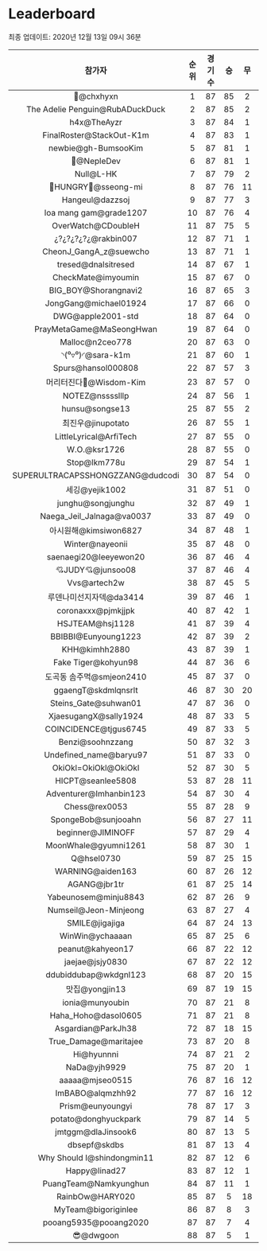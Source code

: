 # Leaderboard
최종 업데이트: 2020년 12월 13일 09시 36분




| 참가자 | 순위 | 경기수 | 승 | 무 | 패 | 승점 |
|:---:|:---:|:---:|:---:|:---:|:---:|:---:|
| 👑@chxhyxn | 1 | 87 | 85 | 2 | 0 | 257 |
| The Adelie Penguin@RubADuckDuck | 2 | 87 | 85 | 2 | 0 | 257 |
| h4x@TheAyzr | 3 | 87 | 84 | 1 | 2 | 253 |
| FinalRoster@StackOut-K1m | 4 | 87 | 83 | 1 | 3 | 250 |
| newbie@gh-BumsooKim | 5 | 87 | 81 | 1 | 5 | 244 |
| 🥈@NepleDev | 6 | 87 | 81 | 1 | 5 | 244 |
| Null@L-HK | 7 | 87 | 79 | 2 | 6 | 239 |
| 🍗HUNGRY🍗@sseong-mi | 8 | 87 | 76 | 11 | 0 | 239 |
| Hangeul@dazzsoj | 9 | 87 | 77 | 3 | 7 | 234 |
| loa mang gam@grade1207 | 10 | 87 | 76 | 4 | 7 | 232 |
| OverWatch@CDoubleH | 11 | 87 | 75 | 5 | 7 | 230 |
| ¿?¿?¿?¿?¿@rakbin007 | 12 | 87 | 71 | 1 | 15 | 214 |
| CheonJ_GangA_z@suewcho | 13 | 87 | 71 | 1 | 15 | 214 |
| tresed@dnalsitresed | 14 | 87 | 67 | 1 | 19 | 202 |
| CheckMate@imyoumin | 15 | 87 | 67 | 0 | 20 | 201 |
| BIG_BOY@Shorangnavi2 | 16 | 87 | 65 | 3 | 19 | 198 |
| JongGang@michael01924 | 17 | 87 | 66 | 0 | 21 | 198 |
| DWG@apple2001-std | 18 | 87 | 64 | 0 | 23 | 192 |
| PrayMetaGame@MaSeongHwan | 19 | 87 | 64 | 0 | 23 | 192 |
| Malloc@n2ceo778 | 20 | 87 | 63 | 0 | 24 | 189 |
| ◝(⁰▿⁰)◜@sara-k1m | 21 | 87 | 60 | 1 | 26 | 181 |
| Spurs@hansol000808 | 22 | 87 | 57 | 3 | 27 | 174 |
| 머리터진다🤯@Wisdom-Kim | 23 | 87 | 57 | 0 | 30 | 171 |
| NOTEZ@nsssslllp | 24 | 87 | 56 | 1 | 30 | 169 |
| hunsu@songse13 | 25 | 87 | 55 | 2 | 30 | 167 |
| 최진우@jinupotato | 26 | 87 | 55 | 1 | 31 | 166 |
| LittleLyrical@ArfiTech | 27 | 87 | 55 | 0 | 32 | 165 |
| W.O.@ksr1726 | 28 | 87 | 55 | 0 | 32 | 165 |
| Stop@lkm778u | 29 | 87 | 54 | 1 | 32 | 163 |
| SUPERULTRACAPSSHONGZZANG@dudcodi | 30 | 87 | 54 | 0 | 33 | 162 |
| 세깅@yejik1002 | 31 | 87 | 51 | 0 | 36 | 153 |
| junghu@songjunghu | 32 | 87 | 49 | 1 | 37 | 148 |
| Naega_Jeil_Jalnaga@va0037 | 33 | 87 | 49 | 0 | 38 | 147 |
| 아시원해@kimsiwon6827 | 34 | 87 | 48 | 1 | 38 | 145 |
| Winter@nayeonii | 35 | 87 | 48 | 0 | 39 | 144 |
| saenaegi20@leeyewon20 | 36 | 87 | 46 | 4 | 37 | 142 |
| 💘JUDY💘@junsoo08 | 37 | 87 | 46 | 4 | 37 | 142 |
| Vvs@artech2w | 38 | 87 | 45 | 5 | 37 | 140 |
| 루덴나미선지자덱@da3414 | 39 | 87 | 46 | 1 | 40 | 139 |
| coronaxxx@pjmkjjpk | 40 | 87 | 42 | 1 | 44 | 127 |
| HSJTEAM@hsj1128 | 41 | 87 | 39 | 4 | 44 | 121 |
| BBIBBI@Eunyoung1223 | 42 | 87 | 39 | 2 | 46 | 119 |
| KHH@kimhh2880 | 43 | 87 | 39 | 1 | 47 | 118 |
| Fake Tiger@kohyun98 | 44 | 87 | 36 | 6 | 45 | 114 |
| 도곡동 솜주먹@smjeon2410 | 45 | 87 | 37 | 0 | 50 | 111 |
| ggaengT@skdmlqnsrlt | 46 | 87 | 30 | 20 | 37 | 110 |
| Steins_Gate@suhwan01 | 47 | 87 | 36 | 0 | 51 | 108 |
| XjaesugangX@sally1924 | 48 | 87 | 33 | 5 | 49 | 104 |
| COINCIDENCE@tjgus6745 | 49 | 87 | 33 | 5 | 49 | 104 |
| Benzi@soohnzzang | 50 | 87 | 32 | 3 | 52 | 99 |
| Undefined_name@baryu97 | 51 | 87 | 33 | 0 | 54 | 99 |
| OkiOkl=OkiOkl@OkiOkl | 52 | 87 | 30 | 5 | 52 | 95 |
| HICPT@seanlee5808 | 53 | 87 | 28 | 11 | 48 | 95 |
| Adventurer@Imhanbin123 | 54 | 87 | 30 | 4 | 53 | 94 |
| Chess@rex0053 | 55 | 87 | 28 | 9 | 50 | 93 |
| SpongeBob@sunjooahn | 56 | 87 | 27 | 11 | 49 | 92 |
| beginner@JIMINOFF | 57 | 87 | 29 | 4 | 54 | 91 |
| MoonWhale@gyumni1261 | 58 | 87 | 30 | 1 | 56 | 91 |
| Q@hsel0730 | 59 | 87 | 25 | 15 | 47 | 90 |
| WARNING@aiden163 | 60 | 87 | 26 | 12 | 49 | 90 |
| AGANG@jbr1tr | 61 | 87 | 25 | 14 | 48 | 89 |
| Yabeunosem@minju8843 | 62 | 87 | 26 | 9 | 52 | 87 |
| Numseil@Jeon-Minjeong | 63 | 87 | 27 | 4 | 56 | 85 |
| SMILE@jigajiga | 64 | 87 | 24 | 13 | 50 | 85 |
| WinWin@ychaaaan | 65 | 87 | 25 | 6 | 56 | 81 |
| peanut@kahyeon17 | 66 | 87 | 22 | 12 | 53 | 78 |
| jaejae@jsjy0830 | 67 | 87 | 22 | 12 | 53 | 78 |
| ddubiddubap@wkdgnl123 | 68 | 87 | 20 | 15 | 52 | 75 |
| 맛집@yongjin13 | 69 | 87 | 19 | 15 | 53 | 72 |
| ionia@munyoubin | 70 | 87 | 21 | 8 | 58 | 71 |
| Haha_Hoho@dasol0605 | 71 | 87 | 21 | 8 | 58 | 71 |
| Asgardian@ParkJh38 | 72 | 87 | 18 | 15 | 54 | 69 |
| True_Damage@maritajee | 73 | 87 | 20 | 8 | 59 | 68 |
| Hi@hyunnni | 74 | 87 | 21 | 2 | 64 | 65 |
| NaDa@yjh9929 | 75 | 87 | 20 | 1 | 66 | 61 |
| aaaaa@mjseo0515 | 76 | 87 | 16 | 12 | 59 | 60 |
| ImBABO@alqmzhh92 | 77 | 87 | 16 | 12 | 59 | 60 |
| Prism@eunyoungyi | 78 | 87 | 17 | 3 | 67 | 54 |
| potato@donghyuckpark | 79 | 87 | 14 | 5 | 68 | 47 |
| jmtggm@dlaJinsook6 | 80 | 87 | 13 | 5 | 69 | 44 |
| dbsepf@skdbs | 81 | 87 | 13 | 4 | 70 | 43 |
| Why Should I@shindongmin11 | 82 | 87 | 12 | 6 | 69 | 42 |
| Happy@linad27 | 83 | 87 | 12 | 1 | 74 | 37 |
| PuangTeam@Namkyunghun | 84 | 87 | 11 | 1 | 75 | 34 |
| RainbOw@HARY020 | 85 | 87 | 5 | 18 | 64 | 33 |
| MyTeam@bigoriginlee | 86 | 87 | 8 | 3 | 76 | 27 |
| pooang5935@pooang2020 | 87 | 87 | 7 | 4 | 76 | 25 |
| 😎@dwgoon | 88 | 87 | 5 | 1 | 81 | 16 |